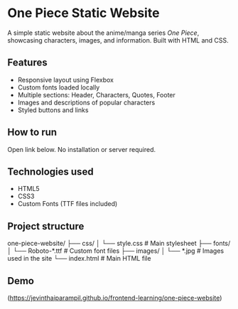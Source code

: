 # One Piece Static Website

A simple static website about the anime/manga series *One Piece*, showcasing characters, images, and information. Built with HTML and CSS.

## Features

- Responsive layout using Flexbox
- Custom fonts loaded locally
- Multiple sections: Header, Characters, Quotes, Footer
- Images and descriptions of popular characters
- Styled buttons and links

## How to run

Open link below. No installation or server required.

## Technologies used

- HTML5
- CSS3
- Custom Fonts (TTF files included)

## Project structure

one-piece-website/
├── css/
│ └── style.css # Main stylesheet
├── fonts/
│ └── Roboto-*.ttf # Custom font files
├── images/
│ └── *.jpg # Images used in the site
└── index.html # Main HTML file

## Demo

(https://jevinthaiparampil.github.io/frontend-learning/one-piece-website)

